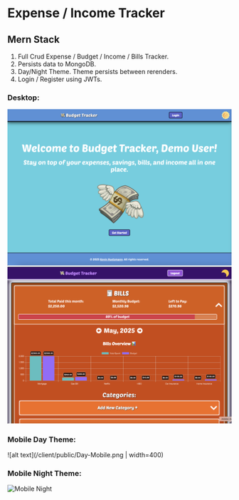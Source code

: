 # Expense / Income Tracker

## Mern Stack

1. Full Crud Expense / Budget / Income / Bills Tracker.
2. Persists data to MongoDB.
3. Day/Night Theme. Theme persists between rerenders.
4. Login / Register using JWTs.

### Desktop:

![alt text](/client/public/Desktop1.png)
![alt text](/client/public/Desktop2.png)

### Mobile Day Theme:

<!-- <img src="https://kjh311.github.io/mern-expense-tracker/Day-Mobile.png" alt="Mobile day" width="400"/> -->

![alt text](/client/public/Day-Mobile.png | width=400)

### Mobile Night Theme:

<img src="https://kjh311.github.io/mern-expense-tracker/Night-Mobile.png" alt="Mobile Night" width="400"/>
